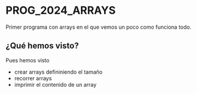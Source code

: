 # PROG_2024_ARRAYS
Primer programa con arrays en el que vemos un poco como funciona todo.

## ¿Qué hemos visto?
Pues hemos visto
- crear arrays defininiendo el tamaño
- recorrer arrays
- imprimir el contenido de un array
  
